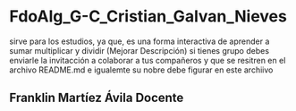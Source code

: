 # FdoAlg_G-C_Cristian_Galvan_Nieves
 sirve para los estudios, ya que, es una forma interactiva de aprender a sumar multiplicar y dividir (Mejorar Descripción)
 si tienes grupo debes enviarle la invitacción a colaborar a tus compañeros y que se resitren en el archivo README.md e igualemte su nobre debe figurar en este archiivo
 ## Franklin Martíez Ávila Docente
 

